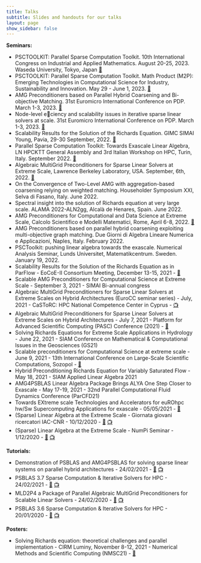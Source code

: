 ```yaml
---
title: Talks
subtitle: Slides and handouts for our talks
layout: page
show_sidebar: false
---
```


**Seminars:**
- PSCTOOLKIT: Parallel Sparse Computation Toolkit. 10th International Congress on
Industrial and Applied Mathematics. August 20-25, 2023. Waseda University, Tokyo, Japan [📄](https://psctoolkit.github.io/talks/PSCTOOLKIT_ICIAM2023.pdf)
- PSCTOOLKIT: Parallel Sparse Computation Toolkit. Math Product (M2P): Emerging Technologies in Computational Science for Industry, Sustainability and Innovation. May 29 - June 1, 2023. [📄](https://psctoolkit.github.io/talks/PSCTOOLKIT_TAORMINA.pdf)
- AMG Preconditioners based on Parallel Hybrid Coarsening and Bi-objective Matching. 31st Euromicro International Conference on PDP. March 1-3, 2023. [📄](https://psctoolkit.github.io/talks/pdp-2023.pdf)
- Node-level eciency and scalability issues in iterative sparse linear solvers at scale. 31st Euromicro International Conference on PDP. March 1-3, 2023. [📄](https://psctoolkit.github.io/talks/pdp2023-dambra.pdf)
- Scalability Results for the Solution of the Richards Equation. GIMC SIMAI Young, Pavia, 29-30 September, 2022. [📄](https://psctoolkit.github.io/talks/Richards-GIMCSIMAI.pdf)
- Parallel Sparse Computation Toolkit: Towards Exascale Linear Algebra, LN HPCKTT General Assembly and 3rd Italian Workshop on HPC, Turin, Italy. September 2022. [📄](https://psctoolkit.github.io/talks/torinohpc.pdf)
- Algebraic MultiGrid Preconditioners for Sparse Linear Solvers at Extreme Scale, Lawrence Berkeley Laboratory, USA. September, 6th, 2022. [📄](https://psctoolkit.github.io/talks/linearalgebraattheextremescale-berkeley.pdf)
- On the Convergence of Two-Level AMG with aggregation-based coarsening relying on
weighted matching. Householder Symposium XXI, Selva di Fasano, Italy. June 2022.
- Spectral insight into the solution of
Richards equation at very large scale. ALAMA 2022-ALN2gg, Alcalà de Henares, Spain. June 2022.
- AMG Preconditioners for Computational and Data Science at Extreme Scale, Calcolo Scientifico e Modelli Matematici, Rome, April 6-8, 2022. [📄](https://psctoolkit.github.io/talks/talk-SC2022-dambra.pdf)
- AMG Preconditioners based on parallel hybrid coarsening exploiting multi-objective graph matching. Due Giorni di Algebra Lineare Numerica e Applicazioni, Naples, Italy. February 2022.
-  PSCToolkit: pushing linear algebra towards the exascale. Numerical Analysis Seminar, Lunds Universitet, Matematikcentrum. Sweden. January 19, 2022.
- Scalability Results for the Solution of the Richards Equation as in ParFlow - EoCoE-II Consortium Meeting, December 13-15, 2021 - [📄](https://psctoolkit.github.io/talks/EoCoE-F2F-hybridrichards.pdf)
- Scalable AMG Preconditioners for Computational Science at Extreme Scale - September 3, 2021 - SIMAI Bi-annual congress
- Algebraic MultiGrid Preconditioners for Sparse Linear Solvers at Extreme Scales on Hybrid Architectures (EuroCC seminar series) - July, 2021 - CaSToRC: HPC National Competence Center in Cyprus - [📺](https://www.youtube.com/watch?v=OM4IydbNSro)
- Algebraic MultiGrid Preconditioners for Sparse Linear Solvers at Extreme Scales on Hybrid Architectures - July 7, 2021 - Platform for Advanced Scientific Computing (PASC) Conference (2021) - [📄](https://psctoolkit.github.io/talks/linearalgebraattheextremescale-PASC2021.pdf)
- Solving Richards Equations for Extreme Scale Applications in Hydrology - June 22, 2021 - SIAM Conference on Mathematical & Computational Issues in the Geosciences (GS21)
- Scalable preconditioners for Computational Science
at extreme scale - June 9, 2021 - 13th International Conference on Large-Scale Scientific Computations, Sozopol - [📄](https://psctoolkit.github.io/talks/EoCoEII-LSSC2021.pdf)
- Hybrid Preconditioning Richards Equation for Variably Saturated Flow - May 18, 2021 - SIAM Applied Linear Algebra 2021
- AMG4PSBLAS Linear Algebra Package Brings ALYA One Step Closer to Exascale -
May 17-19, 2021 - 32nd Parallel Computational Fluid Dynamics Conference (ParCFD21)
- Towards EXtreme scale Technologies and Accelerators for euROhpc
hw/Sw Supercomputing Applications for exascale - 05/05/2021 - [📄](https://psctoolkit.github.io/talks/TEXTAROSSACNR_Presentation.pdf)
- (Sparse) Linear Algebra at the Extreme Scale - Giornata giovani ricercatori IAC-CNR  - 10/12/2020 - [📄](https://psctoolkit.github.io/talks/linearalgebraattheextremescale-iaccnr.pdf) [📺](https://youtu.be/vLVpTfTM0fg?t=6567)
- (Sparse) Linear Algebra at the Extreme Scale - NumPi Seminar - 1/12/2020 - [📄](https://psctoolkit.github.io/talks/linearalgebraattheextremescale-pisa.pdf) [📺](https://hausdorff.dm.unipi.it/playback/presentation/2.0/playback.html?meetingId=17ca0638f7f10736d9763c7b4725704981e43265-1606834059719)

**Tutorials:**
- Demonstration of PSBLAS and AMG4PSBLAS for solving sparse linear systems on parallel hybrid architectures - 24/02/2021 - [📄](https://psctoolkit.github.io/talks/tutorialAMG4PSBLAS_eocoeexa2pro.pdf) [📺](https://www.youtube.com/watch?v=gTWYHzG606Q)
- PSBLAS 3.7 Sparse Computation & Iterative Solvers for HPC - 24/02/2021 - [📄](https://psctoolkit.github.io/talks/tutorialPSBLAS_eocoeexa2pro.pdf) [📺](https://www.youtube.com/watch?v=gTWYHzG606Q)
- MLD2P4 a Package of Parallel Algebraic MultiGrid Preconditioners for Scalable Linear Solvers - 24/02/2020 - [📄](https://psctoolkit.github.io/talks/tutorialMLD2P4_eocoe2020.pdf) [📺](https://youtu.be/Hp9LLeRuFm0)
- PSBLAS 3.6 Sparse Computation & Iterative Solvers for HPC - 20/01/2020 - [📄](https://psctoolkit.github.io/talks/tutorialPSBLAS_eocoe2020.pdf) [📺](https://youtu.be/4CHI76zFoPc)

**Posters:**
- Solving Richards equation: theoretical challenges and parallel implementation - CIRM Luminy, November 8-12, 2021 - Numerical Methods and Scientific Computing (NMSC21) - [📄](https://psctoolkit.github.io/talks/richardsNMSC2021.pdf)
